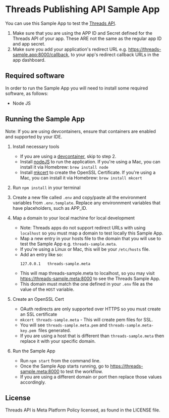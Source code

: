# Threads Publishing API Sample App

You can use this Sample App to test the [Threads API](https://developers.facebook.com/docs/threads).

1. Make sure that you are using the APP ID and Secret defined for the Threads API of your app. These ARE not the same as the regular app ID and app secret.
2. Make sure you add your application's redirect URL e.g. https://threads-sample.app:8000/callback, to your app's redirect callback URLs in the app dashboard.

## Required software

In order to run the Sample App you will need to install some required software, as follows:

- Node JS

## Running the Sample App

Note: If you are using devcontainers, ensure that containers are enabled and supported by your IDE.

1. Install necessary tools
    * If you are using a [devcontainer](https://code.visualstudio.com/docs/devcontainers/containers), skip to step 2.
    * Install [nodeJS](https://nodejs.org/en/download/) to run the application. If you're using a Mac, you can install it via Homebrew: `brew install node`
    * Install [mkcert](https://mkcert.org/) to create the OpenSSL Certificate. If you're using a Mac, you can install it via Homebrew: `brew install mkcert`

2. Run `npm install` in your terminal

3. Create a new file called `.env` and copy/paste all the environment variables from `.env.template`. Replace any environnment variables that have placeholders, such as APP_ID.

4. Map a domain to your local machine for local development
    * Note: Threads apps do not support redirect URLs with using `localhost` so you must map a domain to test locally this Sample App.
    * Map a new entry in your hosts file to the domain that you will use to test the Sample App e.g. `threads-sample.meta`.
    * If you're using a Linux or Mac, this will be your `/etc/hosts` file.
    * Add an entry like so:
        ```
        127.0.0.1   threads-sample.meta
        ```
    * This will map threads-sample.meta to localhost, so you may visit https://threads-sample.meta:8000 to see the Threads Sample App.
    * This domain must match the one defined in your `.env` file as the value of the `HOST` variable.

5. Create an OpenSSL Cert
    * OAuth redirects are only supported over HTTPS so you must create an SSL certificate
    * `mkcert threads-sample.meta` - This will create pem files for SSL.
    * You will see `threads-sample.meta.pem` and `threads-sample.meta-key.pem `files generated.
    * If you are using a host that is different than `threads-sample.meta` then replace it with your specific domain.

6. Run the Sample App
    * Run `npm start` from the command line.
    * Once the Sample App starts running, go to https://threads-sample.meta:8000 to test the workflow.
    * If you are using a different domain or port then replace those values accordingly.

## License
Threads API is Meta Platform Policy licensed, as found in the LICENSE file.
